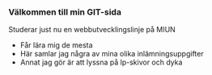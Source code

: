 ### Välkommen till min GIT-sida

Studerar just nu en webbutvecklingslinje på MIUN

- Får lära mig de mesta
- Här samlar jag några av mina olika inlämningsuppgifter
- Annat jag gör är att lyssna på lp-skivor och dyka
